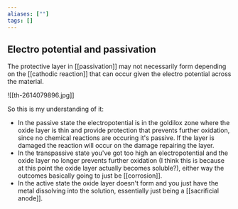 ```yaml
---
aliases: [""]
tags: []
---
```


## Electro potential and passivation

The protective layer in [[passivation]] may not necessarily form depending on the [[cathodic reaction]] that can occur given the electro potential across the material.

![[th-2614079896.jpg]]

So this is my understanding of it:
- In the passive state the electropotential is in the goldilox zone where the oxide layer is thin and provide protection that prevents further oxidation, since no chemical reactions are occuring it's passive. If the layer is damaged the reaction will occur on the damage repairing the layer.
- In the transpassive state you've got too high an electropotential and the oxide layer no longer prevents further oxidation (I think this is because at this point the oxide layer actually becomes soluble?), either way the outcomes basically going to just be [[corrosion]].
- In the active state the oxide layer doesn't form and you just have the metal dissolving into the solution, essentially just being a [[sacrificial anode]].